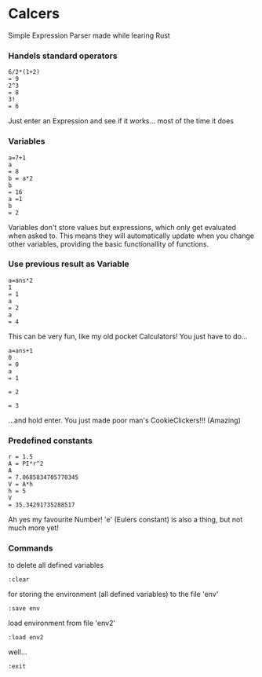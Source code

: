 # Calcers
Simple Expression Parser made while learing Rust

### Handels standard operators
```
6/2*(1+2)
= 9
2^3
= 8
3!
= 6
```
Just enter an Expression and see if it works... most of the time it does

### Variables
```
a=7+1
a
= 8
b = a*2
b
= 16
a =1
b
= 2
```
Variables don't store values but expressions, which only get evaluated when asked to.
This means they will automatically update when you change other variables, providing the basic
functionallity of functions.

### Use previous result as Variable
```
a=ans*2
1
= 1
a
= 2
a
= 4
```
This can be very fun, like my old pocket Calculators!
You just have to do...
```
a=ans+1
0
= 0
a
= 1

= 2

= 3
```
...and hold enter.
You just made poor man's CookieClickers!!! (Amazing)

### Predefined constants
```
r = 1.5
A = PI*r^2
A
= 7.0685834705770345
V = A*h
h = 5
V
= 35.34291735288517
```
Ah yes my favourite Number! 'e' (Eulers constant) is also a thing, but not much more yet!

### Commands
to delete all defined variables
```
:clear
```
for storing the environment (all defined variables) to the file 'env'
```
:save env
```
load environment from file 'env2'
```
:load env2
```
well...
```
:exit
```

